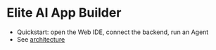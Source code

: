 # Elite AI App Builder

- Quickstart: open the Web IDE, connect the backend, run an Agent
- See [architecture](./architecture.md)

